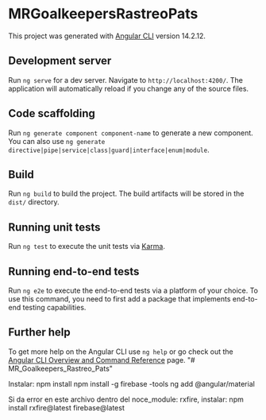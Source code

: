 # MRGoalkeepersRastreoPats

This project was generated with [Angular CLI](https://github.com/angular/angular-cli) version 14.2.12.

## Development server

Run `ng serve` for a dev server. Navigate to `http://localhost:4200/`. The application will automatically reload if you change any of the source files.

## Code scaffolding

Run `ng generate component component-name` to generate a new component. You can also use `ng generate directive|pipe|service|class|guard|interface|enum|module`.

## Build

Run `ng build` to build the project. The build artifacts will be stored in the `dist/` directory.

## Running unit tests

Run `ng test` to execute the unit tests via [Karma](https://karma-runner.github.io).

## Running end-to-end tests

Run `ng e2e` to execute the end-to-end tests via a platform of your choice. To use this command, you need to first add a package that implements end-to-end testing capabilities.

## Further help

To get more help on the Angular CLI use `ng help` or go check out the [Angular CLI Overview and Command Reference](https://angular.io/cli) page.
"# MR_Goalkeepers_Rastreo_Pats" 


Instalar:
npm install
npm install -g firebase -tools
ng add @angular/material

Si da error en este archivo dentro del noce_module: rxfire, instalar: 
npm install rxfire@latest firebase@latest


<!-- 
-->

<!-- Featuring:

Router:
- Ver de reutilizar lo más posible el clubParam enviandoló y no tomandolo tantas veces de la url.

SNACKBAR:
- Crear un servicio y llamarlo desde ahí para no repetirlo en todos lados.

BOLSOS:
- Aplicar estilos en los botones de editar ubicacion y fecha, también en el formulario de ubicación.
- Se crea sección para editar la ubicación del equipamiento pero se deja suspendido el tema de colocarle fecha.

- Crear sección donde se puede var el total de cada parte del equipamiento. Por ejemplo Cascos: 5 unidades. Y que al hacer click me muestre un listado con todos los cascos del club.
- Carrucel de fotos para subir foto de cada parte del equipamiento.

ARQUEROS:
-Crear un componente que liste todos los arqueros, según linea en orden de división.

- Mejorar los permisos de quien puede eliminar en firebase.

Home:
- Redirección de logout debe ser a /ingesar, no funciona redireccionamiento pero se deja así por ahora. Queda la home vacía, pero al presionar en los botones de navegación te llevan al login por el guard.

LOGIN:
- Se dispara un mensaje Error al loguearse bien.

-->

